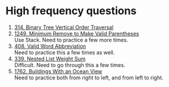 # High frequency questions
1. [314. Binary Tree Vertical Order Traversal](https://leetcode.com/problems/binary-tree-vertical-order-traversal)
2. [1249. Minimum Remove to Make Valid Parentheses](https://leetcode.com/problems/minimum-remove-to-make-valid-parentheses/)  
   Use Stack. Need to practice a few more times.
4. [408. Valid Word Abbreviation](https://leetcode.com/problems/valid-word-abbreviation)  
   Need to practice this a few times as well.
5. [339. Nested List Weight Sum](https://leetcode.com/problems/nested-list-weight-sum)  
   Difficult. Need to go through this a few times.
6. [1762. Buildings With an Ocean View](https://leetcode.com/problems/buildings-with-an-ocean-view)  
   Need to practice both from right to left, and from left to right.

